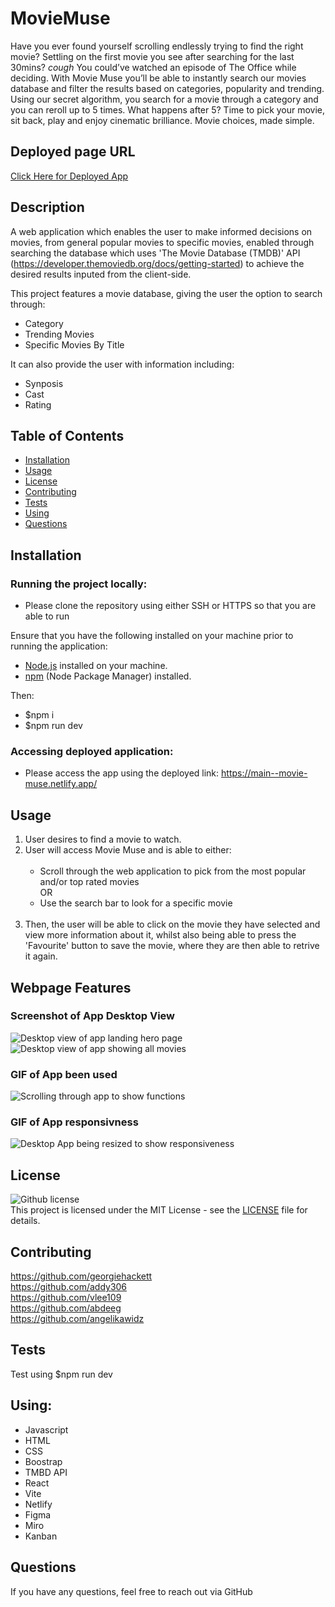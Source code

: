 # MovieMuse

Have you ever found yourself scrolling endlessly trying to find the right movie? Settling on the first movie you see after searching for the last 30mins? *cough* You could’ve watched an episode of The Office while deciding. With Movie Muse you’ll be able to instantly search our movies database and filter the results based on categories, popularity and trending. Using our secret algorithm, you search for a movie through a category and you can reroll up to 5 times. What happens after 5? Time to pick your movie, sit back, play and enjoy cinematic brilliance. Movie choices, made simple. <br />

## Deployed page URL
[Click Here for Deployed App](https://main--movie-muse.netlify.app/)


## Description

A web application which enables the user to make informed decisions on movies, from general popular movies to specific movies, enabled through searching the database which uses 'The Movie Database (TMDB)' API (https://developer.themoviedb.org/docs/getting-started) to achieve the desired results inputed from the client-side.

This project features a movie database, giving the user the option to search through:

  * Category
  * Trending Movies
  * Specific Movies By Title

It can also provide the user with information including:
  * Synposis
  * Cast
  * Rating


## Table of Contents
- [Installation](#installation)
- [Usage](#usage)
- [License](#license)
- [Contributing](#contributing)
- [Tests](#tests)
- [Using](#Using)
- [Questions](#questions)

## Installation 
### Running the project locally:

- Please clone the repository using either SSH or HTTPS so that you are able to run 

Ensure that you have the following installed on your machine prior to running the application:
- [Node.js](https://nodejs.org/) installed on your machine.
- [npm](https://www.npmjs.com/) (Node Package Manager) installed.

Then:
- $npm i
- $npm run dev

### Accessing deployed application:
- Please access the app using the deployed link: https://main--movie-muse.netlify.app/
## Usage <br />
1)  User desires to find a movie to watch. <br />
2)  User will access Movie Muse and is able to either: <br /> <br />
      - Scroll through the web application to pick from the most popular and/or top rated movies <br />
        OR <br />
      - Use the search bar to look for a specific movie<br /><br />
  3)  Then, the user will be able to click on the movie they have selected and view more information about it, whilst also being able to press the 'Favourite' button to save the movie, where they are then able to retrive it again.


## Webpage Features

### Screenshot of App Desktop View
![Desktop view of app landing hero page](../movie-muse/src/Components/assets/images/Moviemuse%20desktop%201.png)
![Desktop view of app showing all movies](../movie-muse/src/Components/assets/images/Moviemuse%20desktop%202.png)

### GIF of App been used
![Scrolling through app to show functions](../movie-muse/src/Components/assets/images/GIF%20Recording%202024-02-22.gif)

### GIF of App responsivness
![Desktop App being resized to show responsiveness](../movie-muse/src/Components/assets/images/GIF%20Recording%202024-02-22%20Responsivness.gif)


## License
![Github license](https://img.shields.io/badge/license-MIT-blue.svg) <br />
This project is licensed under the MIT License - see the [LICENSE](LICENSE) file for details.

## Contributing

https://github.com/georgiehackett <br />
https://github.com/addy306 <br />
https://github.com/vlee109 <br />
https://github.com/abdeeg <br />
https://github.com/angelikawidz


## Tests 
Test using $npm run dev

## Using:
* Javascript
* HTML 
* CSS
* Boostrap
* TMBD API
* React
* Vite
* Netlify
* Figma
* Miro
* Kanban


## Questions
If you have any questions, feel free to reach out via GitHub
